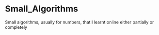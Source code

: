 # Small_Algorithms
Small algorithms, usually for numbers, that I learnt online either partially or completely 
